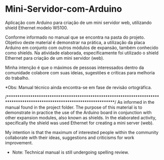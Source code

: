 # Mini-Servidor-com-Arduino
Aplicação com Arduino para criação de um mini servidor web, utilizando shield Ethernet modelo  W5100. 

Conforme informado no manual que se encontra na pasta do projeto. Objetivo deste material é demonstrar na prática, 
a utilização da placa Arduino em conjunto com outros módulos de expansão, também conhecido como shields.
Na atividade elaborada, especificamente foi utilizado o shield Ethernet para criação de um mini servidor (web).

Minha intenção é que o máximos de pessoas interessados dentro da comunidade colabore com suas ideias, sugestões e críticas 
para melhoria do trabalho. 

*Obs:  Manual técnico ainda encontra-se em fase de revisão ortográfica. 
 
/**************************************************************************************************************************/
As informed in the manual found in the project folder. The purpose of this material is to demonstrate in practice 
the use of the Arduino board in conjunction with other expansion modules, also known as shields. In the elaborated activity, 
specifically the shield was used Ethernet for creating a mini server (web).

My intention is that the maximum of interested people within the community collaborate with their ideas, suggestions and criticisms
for work improvement.

* Note: Technical manual is still undergoing spelling review.
